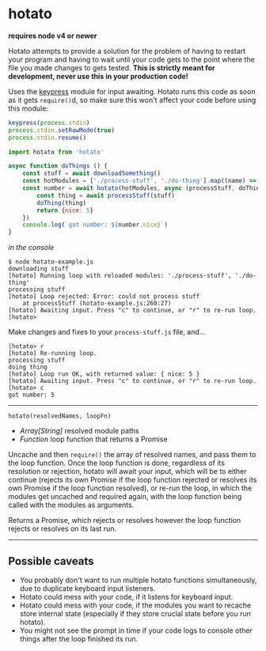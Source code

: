 hotato
===

**requires node v4 or newer**

Hotato attempts to provide a solution for the problem of having to restart your program and having to wait until your code gets to the point where the file you made changes to gets tested. **This is strictly meant for development, never use this in your production code!**

Uses the [keypress](https://github.com/TooTallNate/keypress) module for input awaiting. Hotato runs this code as soon as it gets `require()`d, so make sure this won't affect your code before using this module:

```js
keypress(process.stdin)
process.stdin.setRawMode(true)
process.stdin.resume()
```

```js
import hotato from 'hotato'

async function doThings () {
    const stuff = await downloadSomething()
    const hotModules = ['./process-stuff', './do-thing'].map((name) => require.resolve(name))
    const number = await hotato(hotModules, async (processStuff, doThing) => {
        const thing = await processStuff(stuff)
        doThing(thing)
        return {nice: 5}
    })
    console.log(`got number: ${number.nice}`)
}
```

*in the console*

```
$ node hotato-example.js
downloading stuff
[hotato] Running loop with reloaded modules: './process-stuff', './do-thing'
processing stuff
[hotato] Loop rejected: Error: could not process stuff
    at processStuff (hotato-example.js:260:27)
[hotato] Awaiting input. Press "c" to continue, or "r" to re-run loop.
[hotato> 
```

Make changes and fixes to your `process-stuff.js` file, and...

```
[hotato> r
[hotato] Re-running loop.
processing stuff
doing thing
[hotato] Loop run OK, with returned value: { nice: 5 }
[hotato] Awaiting input. Press "c" to continue, or "r" to re-run loop.
[hotato> c
got number: 5
```

---

`hotato(resolvedNames, loopFn)`

- *Array[String]* resolved module paths
- *Function* loop function that returns a Promise

Uncache and then `require()` the array of resolved names, and pass them to the loop function. Once the loop function is done, regardless of its resolution or rejection, hotato will await your input, which will be to either continue (rejects its own Promise if the loop function rejected or resolves its own Promise if the loop function resolved), or re-run the loop, in which the modules get uncached and required again, with the loop function being called with the modules as arguments.

Returns a Promise, which rejects or resolves however the loop function rejects or resolves on its last run.

---

Possible caveats
---

* You probably don't want to run multiple hotato functions simultaneously, due to duplicate keyboard input listeners.
* Hotato could mess with your code, if it listens for keyboard input.
* Hotato could mess with your code, if the modules you want to recache store internal state (especially if they store crucial state before you run hotato).
* You might not see the prompt in time if your code logs to console other things after the loop finished its run.
